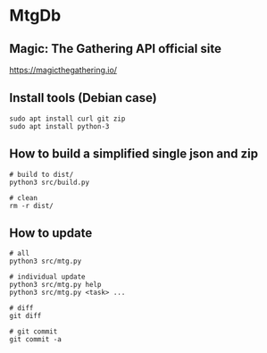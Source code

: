 # MtgDb

## Magic: The Gathering API official site
https://magicthegathering.io/

## Install tools (Debian case)
```
sudo apt install curl git zip
sudo apt install python-3
```

## How to build a simplified single json and zip
```
# build to dist/
python3 src/build.py

# clean
rm -r dist/
```

## How to update
```
# all
python3 src/mtg.py

# individual update
python3 src/mtg.py help
python3 src/mtg.py <task> ...

# diff
git diff

# git commit
git commit -a
```
